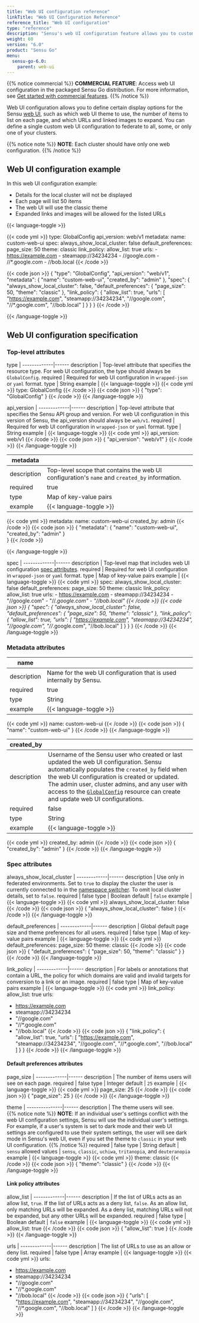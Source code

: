 ```yaml
---
title: "Web UI configuration reference"
linkTitle: "Web UI Configuration Reference"
reference_title: "Web UI configuration"
type: "reference"
description: "Sensu's web UI configuration feature allows you to customize your web UI displays. Read the reference to create and update web UI configurations."
weight: 60
version: "6.0"
product: "Sensu Go"
menu: 
  sensu-go-6.0:
    parent: web-ui
---
```


{{% notice commercial %}}
**COMMERCIAL FEATURE**: Access web UI configuration in the packaged Sensu Go distribution.
For more information, see [Get started with commercial features](../../commercial/).
{{% /notice %}}

Web UI configuration allows you to define certain display options for the Sensu [web UI][3], such as which web UI theme to use, the number of items to list on each page, and which URLs and linked images to expand.
You can define a single custom web UI configuration to federate to all, some, or only one of your clusters.

{{% notice note %}}
**NOTE**: Each cluster should have only one web configuration.
{{% /notice %}}

## Web UI configuration example

In this web UI configuration example:

- Details for the local cluster will not be displayed
- Each page will list 50 items
- The web UI will use the classic theme
- Expanded links and images will be allowed for the listed URLs

{{< language-toggle >}}

{{< code yml >}}
type: GlobalConfig
api_version: web/v1
metadata:
  name: custom-web-ui
spec:
  always_show_local_cluster: false
  default_preferences:
    page_size: 50
    theme: classic
  link_policy:
    allow_list: true
    urls:
    - https://example.com
    - steamapp://34234234
    - //google.com
    - //*.google.com
    - //bob.local
{{< /code >}}

{{< code json >}}
{
  "type": "GlobalConfig",
  "api_version": "web/v1",
  "metadata": {
    "name": "custom-web-ui",
    "created_by": "admin"
  },
  "spec": {
    "always_show_local_cluster": false,
    "default_preferences": {
      "page_size": 50,
      "theme": "classic"
    },
    "link_policy": {
      "allow_list": true,
      "urls": [
        "https://example.com",
        "steamapp://34234234",
        "//google.com",
        "//*.google.com",
        "//bob.local"
      ]
    }
  }
}
{{< /code >}}

{{< /language-toggle >}}
 
## Web UI configuration specification

### Top-level attributes

type         | 
-------------|------
description  | Top-level attribute that specifies the resource type. For web UI configuration, the type should always be `GlobalConfig`.
required     | Required for web UI configuration in `wrapped-json` or `yaml` format.
type         | String
example      | {{< language-toggle >}}
{{< code yml >}}
type: GlobalConfig
{{< /code >}}
{{< code json >}}
{
  "type": "GlobalConfig"
}
{{< /code >}}
{{< /language-toggle >}}

api_version  | 
-------------|------
description  | Top-level attribute that specifies the Sensu API group and version. For web UI configuration in this version of Sensu, the api_version should always be `web/v1`.
required     | Required for web UI configuration in `wrapped-json` or `yaml` format.
type         | String
example      | {{< language-toggle >}}
{{< code yml >}}
api_version: web/v1
{{< /code >}}
{{< code json >}}
{
  "api_version": "web/v1"
}
{{< /code >}}
{{< /language-toggle >}}

metadata     |      |
-------------|------
description  | Top-level scope that contains the web UI configuration's `name` and `created_by` information.
required     | true
type         | Map of key-value pairs
example      | {{< language-toggle >}}
{{< code yml >}}
metadata:
  name: custom-web-ui
  created_by: admin
{{< /code >}}
{{< code json >}}
{
  "metadata": {
    "name": "custom-web-ui",
    "created_by": "admin"
  }  
}
{{< /code >}}

{{< /language-toggle >}}

spec         | 
-------------|------
description  | Top-level map that includes web UI configuration [spec attributes][4].
required     | Required for web UI configuration in `wrapped-json` or `yaml` format.
type         | Map of key-value pairs
example      | {{< language-toggle >}}
{{< code yml >}}
spec:
  always_show_local_cluster: false
  default_preferences:
    page_size: 50
    theme: classic
  link_policy:
    allow_list: true
    urls:
    - https://example.com
    - steamapp://34234234
    - "//google.com"
    - "//*.google.com"
    - "//bob.local"
{{< /code >}}
{{< code json >}}
{
  "spec": {
    "always_show_local_cluster": false,
    "default_preferences": {
      "page_size": 50,
      "theme": "classic"
    },
    "link_policy": {
      "allow_list": true,
      "urls": [
        "https://example.com",
        "steamapp://34234234",
        "//google.com",
        "//*.google.com",
        "//bob.local"
      ]
    }
  }
}
{{< /code >}}
{{< /language-toggle >}}

### Metadata attributes

name         |      |
-------------|------
description  | Name for the web UI configuration that is used internally by Sensu.
required     | true
type         | String
example      | {{< language-toggle >}}
{{< code yml >}}
name: custom-web-ui
{{< /code >}}
{{< code json >}}
{
  "name": "custom-web-ui"
}
{{< /code >}}
{{< /language-toggle >}}

| created_by |      |
-------------|------
description  | Username of the Sensu user who created or last updated the web UI configuration. Sensu automatically populates the `created_by` field when the web UI configuration is created or updated. The admin user, cluster admins, and any user with access to the [`GlobalConfig`][2] resource can create and update web UI configurations.
required     | false
type         | String
example      | {{< language-toggle >}}
{{< code yml >}}
created_by: admin
{{< /code >}}
{{< code json >}}
{
  "created_by": "admin"
}
{{< /code >}}
{{< /language-toggle >}}

### Spec attributes

<a id="show-local-cluster"></a>

always_show_local_cluster | 
-------------|------ 
description  | Use only in federated environments. Set to `true` to display the cluster the user is currently connected to in the [namespace switcher][5]. To omit local cluster details, set to `false`.
required     | false
type         | Boolean
default      | `false`
example      | {{< language-toggle >}}
{{< code yml >}}
always_show_local_cluster: false
{{< /code >}}
{{< code json >}}
{
  "always_show_local_cluster": false
}
{{< /code >}}
{{< /language-toggle >}}

default_preferences | 
-------------|------ 
description  | Global default page size and theme preferences for all users.
required     | false
type         | Map of key-value pairs
example      | {{< language-toggle >}}
{{< code yml >}}
default_preferences:
  page_size: 50
  theme: classic
{{< /code >}}
{{< code json >}}
{
  "default_preferences": {
    "page_size": 50,
    "theme": "classic"
  }
}
{{< /code >}}
{{< /language-toggle >}}

link_policy | 
-------------|------ 
description  | For labels or annotations that contain a URL, the policy for which domains are valid and invalid targets for conversion to a link or an image.
required     | false
type         | Map of key-value pairs
example      | {{< language-toggle >}}
{{< code yml >}}
link_policy:
  allow_list: true
  urls:
  - https://example.com
  - steamapp://34234234
  - "//google.com"
  - "//*.google.com"
  - "//bob.local"
{{< /code >}}
{{< code json >}}
{
  "link_policy": {
    "allow_list": true,
    "urls": [
      "https://example.com",
      "steamapp://34234234",
      "//google.com",
      "//*.google.com",
      "//bob.local"
    ]
  }
}
{{< /code >}}
{{< /language-toggle >}}

#### Default preferences attributes

page_size | 
-------------|------ 
description  | The number of items users will see on each page.
required     | false
type         | Integer
default      | `25`
example      | {{< language-toggle >}}
{{< code yml >}}
page_size: 25
{{< /code >}}
{{< code json >}}
{
  "page_size": 25
}
{{< /code >}}
{{< /language-toggle >}}

theme | 
---------------|------ 
description    | The theme users will see.<br>{{% notice note %}}
**NOTE**: If an individual user's settings conflict with the web UI configuration settings, Sensu will use the individual user's settings.
For example, if a user's system is set to dark mode and their web UI settings are configured to use their system settings, the user will see dark mode in Sensu's web UI, even if you set the theme to `classic` in your web UI configuration.
{{% /notice %}}
required       | false
type           | String
default        | `sensu`
allowed values | `sensu`, `classic`, `uchiwa`, `tritanopia`, and `deuteranopia`
example        | {{< language-toggle >}}
{{< code yml >}}
theme: classic
{{< /code >}}
{{< code json >}}
{
  "theme": "classic"
}
{{< /code >}}
{{< /language-toggle >}}

#### Link policy attributes

allow_list | 
-------------|------ 
description  | If the list of URLs acts as an allow list, `true`. If the list of URLs acts as a deny list, `false`. As an allow list, only matching URLs will be expanded. As a deny list, matching URLs will not be expanded, but any other URLs will be expanded.
required     | false
type         | Boolean
default      | `false`
example      | {{< language-toggle >}}
{{< code yml >}}
allow_list: true
{{< /code >}}
{{< code json >}}
{
  "allow_list": true
}
{{< /code >}}
{{< /language-toggle >}}

urls | 
-------------|------ 
description  | The list of URLs to use as an allow or deny list.
required     | false
type         | Array
example      | {{< language-toggle >}}
{{< code yml >}}
urls:
- https://example.com
- steamapp://34234234
- "//google.com"
- "//*.google.com"
- "//bob.local"
{{< /code >}}
{{< code json >}}
{
  "urls": [
    "https://example.com",
    "steamapp://34234234",
    "//google.com",
    "//*.google.com",
    "//bob.local"
  ]
}
{{< /code >}}
{{< /language-toggle >}}


[2]: ../../api/webconfig/
[3]: ../../web-ui/
[4]: #spec-attributes
[5]: ../../web-ui/view-manage-resources/#use-the-namespace-switcher
